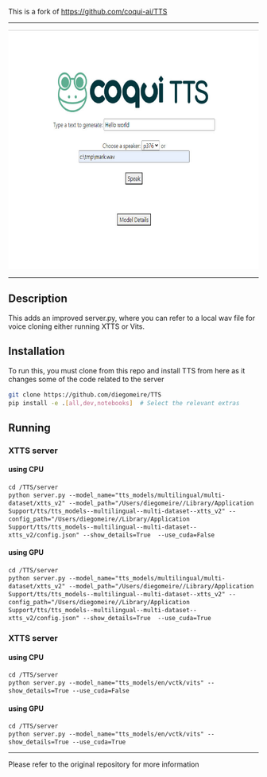 
This is a fork of https://github.com/coqui-ai/TTS

______________________________________________________________________

<div align="center">
<img src="Screenshot_01.jpg" height="480"/>
</div>

______________________________________________________________________

## Description
This adds an improved server.py, where you can refer to a local wav file for voice cloning either running XTTS or Vits.


## Installation

To run this, you must clone from this repo and install TTS from here as it changes some of the code related to the server

```bash
git clone https://github.com/diegomeire/TTS
pip install -e .[all,dev,notebooks]  # Select the relevant extras
```


## Running


### XTTS server 
#### using CPU
```
cd /TTS/server
python server.py --model_name="tts_models/multilingual/multi-dataset/xtts_v2" --model_path="/Users/diegomeire//Library/Application Support/tts/tts_models--multilingual--multi-dataset--xtts_v2" --config_path="/Users/diegomeire//Library/Application Support/tts/tts_models--multilingual--multi-dataset--xtts_v2/config.json" --show_details=True  --use_cuda=False
```
#### using GPU
```
cd /TTS/server
python server.py --model_name="tts_models/multilingual/multi-dataset/xtts_v2" --model_path="/Users/diegomeire//Library/Application Support/tts/tts_models--multilingual--multi-dataset--xtts_v2" --config_path="/Users/diegomeire//Library/Application Support/tts/tts_models--multilingual--multi-dataset--xtts_v2/config.json" --show_details=True  --use_cuda=True
```

### XTTS server 
#### using CPU
```
cd /TTS/server
python server.py --model_name="tts_models/en/vctk/vits" --show_details=True --use_cuda=False
```
#### using GPU
```
cd /TTS/server
python server.py --model_name="tts_models/en/vctk/vits" --show_details=True --use_cuda=True
```



______________________________________________________________________
Please refer to the original repository for more information
